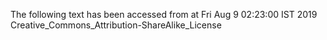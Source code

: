 The following text has been accessed from at Fri Aug 9 02:23:00 IST 2019
Creative_Commons_Attribution-ShareAlike_License
